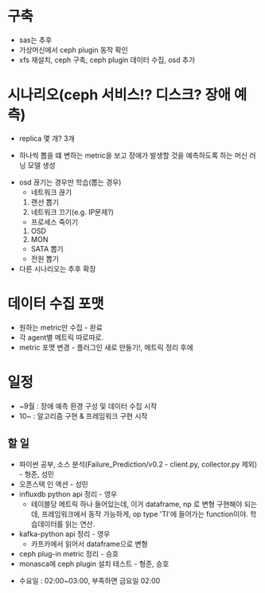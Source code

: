 # 구축
* sas는 추후
* 가상머신에서 ceph plugin 동작 확인
* xfs 재설치, ceph 구축, ceph plugin 데이터 수집, osd 추가

# 시나리오(ceph 서비스!? 디스크? 장애 예측)
* replica 몇 개? 3개
- 하나씩 뽑을 떄 변하는 metric을 보고 장애가 발생할 것을 예측하도록 하는 머신 러닝 모델 생성
* osd 끊기는 경우만 학습(뽑는 경우)
  - 네트워크 끊기
  1. 랜선 뽑기
  2. 네트워크 끄기(e.g. IP문제?)
  - 프로세스 죽이기
  1. OSD
  2. MON
  - SATA 뽑기
  - 전원 뽑기
* 다른 시나리오는 추후 확장

# 데이터 수집 포맷
* 원하는 metric만 수집 - 완료
* 각 agent별 메트릭 따로따로.
* metric 포맷 변경 - 플러그인 새로 만들기!, 메트릭 정리 후에

# 일정
* ~9월 : 장애 예측 환경 구성 및 데이터 수집 시작
* 10~ : 알고리즘 구현 & 프레임워크 구현 시작

## 할 일
* 파이썬 공부,  소스 분석(Failure_Prediction/v0.2 - client.py, collector.py 제외) - 형준, 성민
* 오픈스택 인 액션 - 성민
* influxdb python api 정리 - 영우
  - 테이블당 메트릭 하나 들어있는데, 이거 dataframe, np 로 변형 구현해야 되는데, 프레임워크에서 동작 가능하게, op type 'TI'에 들어가는 function이야. 학습데이터를 읽는 연산.
* kafka-python api 정리 - 영우
  - 카프카에서 읽어서 dataframe으로 변형
* ceph plug-in metric 정리 - 승호
* monasca에 ceph plugin 설치 테스트 - 형준, 승호

- 수요일 : 02:00~03:00, 부족하면 금요일 02:00
